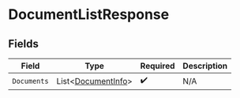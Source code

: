 # DocumentListResponse


## Fields

| Field                                                         | Type                                                          | Required                                                      | Description                                                   |
| ------------------------------------------------------------- | ------------------------------------------------------------- | ------------------------------------------------------------- | ------------------------------------------------------------- |
| `Documents`                                                   | List<[DocumentInfo](../../Models/Components/DocumentInfo.md)> | :heavy_check_mark:                                            | N/A                                                           |